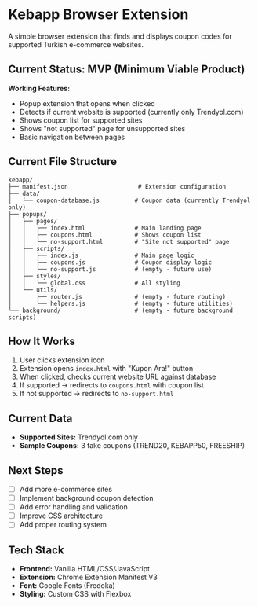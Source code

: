 # Kebapp Browser Extension

A simple browser extension that finds and displays coupon codes for supported Turkish e-commerce websites.

## Current Status: MVP (Minimum Viable Product)

**Working Features:**

- Popup extension that opens when clicked
- Detects if current website is supported (currently only Trendyol.com)
- Shows coupon list for supported sites
- Shows "not supported" page for unsupported sites
- Basic navigation between pages

## Current File Structure

```
kebapp/
├── manifest.json                    # Extension configuration
├── data/
│   └── coupon-database.js          # Coupon data (currently Trendyol only)
├── popups/
│   ├── pages/
│   │   ├── index.html              # Main landing page
│   │   ├── coupons.html            # Shows coupon list
│   │   └── no-support.html         # "Site not supported" page
│   ├── scripts/
│   │   ├── index.js                # Main page logic
│   │   ├── coupons.js              # Coupon display logic
│   │   └── no-support.js           # (empty - future use)
│   ├── styles/
│   │   └── global.css              # All styling
│   └── utils/
│       ├── router.js               # (empty - future routing)
│       └── helpers.js              # (empty - future utilities)
└── background/                     # (empty - future background scripts)
```

## How It Works

1. User clicks extension icon
2. Extension opens `index.html` with "Kupon Ara!" button
3. When clicked, checks current website URL against database
4. If supported → redirects to `coupons.html` with coupon list
5. If not supported → redirects to `no-support.html`

## Current Data

- **Supported Sites:** Trendyol.com only
- **Sample Coupons:** 3 fake coupons (TREND20, KEBAPP50, FREESHIP)

## Next Steps

- [ ] Add more e-commerce sites
- [ ] Implement background coupon detection
- [ ] Add error handling and validation
- [ ] Improve CSS architecture
- [ ] Add proper routing system

## Tech Stack

- **Frontend:** Vanilla HTML/CSS/JavaScript
- **Extension:** Chrome Extension Manifest V3
- **Font:** Google Fonts (Fredoka)
- **Styling:** Custom CSS with Flexbox
